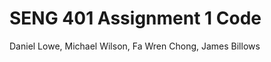 # SENG 401 Assignment 1 Code
Daniel Lowe, Michael Wilson, Fa Wren Chong, James Billows

<!-- 
use python_dotenv not dotenv -->